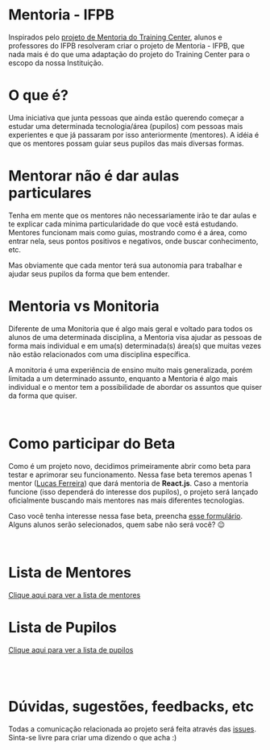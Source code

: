 # Mentoria - IFPB

Inspirados pelo [projeto de Mentoria do Training Center](https://github.com/training-center/mentoria), alunos e professores do IFPB resolveram criar o projeto de Mentoria - IFPB, que nada mais é do que uma adaptação do projeto do Training Center para o escopo da nossa Instituição.

# O que é?

Uma iniciativa que junta pessoas que ainda estão querendo começar a estudar uma determinada tecnologia/área (pupilos) com pessoas mais experientes e que já passaram por isso anteriormente (mentores). A idéia é que os mentores possam guiar seus pupilos das mais diversas formas.

# Mentorar não é dar aulas particulares

Tenha em mente que os mentores não necessariamente irão te dar aulas e te explicar cada mínima particularidade do que você está estudando. Mentores funcionam mais como guias, mostrando como é a área, como entrar nela, seus pontos positivos e negativos, onde buscar conhecimento, etc.

Mas obviamente que cada mentor terá sua autonomia para trabalhar e ajudar seus pupilos da forma que bem entender.

# Mentoria vs Monitoria

Diferente de uma Monitoria que é algo mais geral e voltado para todos os alunos de uma determinada disciplina, a Mentoria visa ajudar as pessoas de forma mais individual e em uma(s) determinada(s) área(s) que muitas vezes não estão relacionados com uma disciplina específica.

A monitoria é uma experiência de ensino muito mais generalizada, porém limitada a um determinado assunto, enquanto a Mentoria é algo mais individual e o mentor tem a possibilidade de abordar os assuntos que quiser da forma que quiser.

<br>

# Como participar do Beta

Como é um projeto novo, decidimos primeiramente abrir como beta para testar e aprimorar seu funcionamento. Nessa fase beta teremos apenas 1 mentor ([Lucas Ferreira](https://github.com/ifpb/mentorship/blob/master/perfis/mentores/lucas_ferreira.md)) que dará mentoria de **React.js**. Caso a mentoria funcione (isso dependerá do interesse dos pupilos), o projeto será lançado oficialmente buscando mais mentores nas mais diferentes tecnologias.

Caso você tenha interesse nessa fase beta, preencha [esse formulário](https://goo.gl/forms/nBECnDK6W9uGaxRm1). Alguns alunos serão selecionados, quem sabe não será você? :wink:

<!-- # Quero ser um Mentor

Todas as informações sobre como se tornar um mentor, bem como outras informações sobre o processo, acesse o link abaixo:

[Instruções sobre como se tornar um mentor](https://github.com/ifpb/mentorship/wiki/Instru%C3%A7%C3%B5es-para-Mentor)

# Quero ser um Pupilo

Todas as informações sobre como se tornar um pupilo, bem como outras informações sobre o processo, acesse o link abaixo:

[Instruções sobre como se tornar um pupilo](https://github.com/ifpb/mentorship/wiki/Instru%C3%A7%C3%B5es-para-Pupilos) -->

<br>

# Lista de Mentores

[Clique aqui para ver a lista de mentores](https://github.com/ifpb/mentorship/tree/master/perfis/mentores)

# Lista de Pupilos

[Clique aqui para ver a lista de pupilos](https://github.com/ifpb/mentorship/tree/master/perfis/pupilos)

<br>
<br>

# Dúvidas, sugestões, feedbacks, etc

Todas a comunicação relacionada ao projeto será feita através das [issues](https://github.com/ifpb/mentorship/issues). Sinta-se livre para criar uma dizendo o que acha :)
